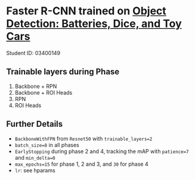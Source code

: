 
# Faster R-CNN trained on [Object Detection: Batteries, Dice, and Toy Cars](https://www.kaggle.com/datasets/markcsizmadia/object-detection-batteries-dices-and-toy-cars)

Student ID: 03400149

## Trainable layers during Phase

1. Backbone + RPN
2. Backbone + ROI Heads
3. RPN
4. ROI Heads

## Further Details

* `BackboneWithFPN` from `Resnet50` with `trainable_layers=2`
* `batch_size=8` in all phases
* `EarlyStopping` during phase 2 and 4, tracking the mAP with `patience=7` and `min_delta=0`
* `max_epochs=15` for phase 1, 2 and 3, and `30` for phase 4
* `lr`: see hparams
